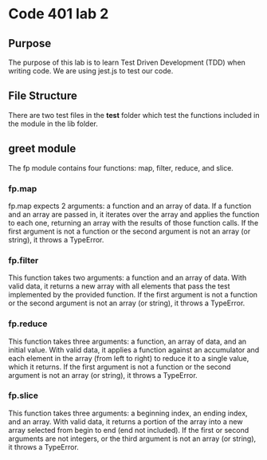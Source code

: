 # Code 401 lab 2

## Purpose
The purpose of this lab is to learn Test Driven Development (TDD) when writing code.  We are using jest.js to test our code.

## File Structure
There are two test files in the __test__ folder which test the functions included in the module in the lib folder.

## greet module
The fp module contains four functions: map, filter, reduce, and slice.  

### fp.map
fp.map expects 2 arguments: a function and an array of data. If a function and an array are passed in, it iterates over the array and applies the function to each one, returning an array with the results of those function calls.  If the first argument is not a function or the second argument is not an array (or string), it throws a TypeError.

### fp.filter
This function takes two arguments: a function and an array of data.  With valid data, it returns a new array with all elements that pass the test implemented by the provided function.  If the first argument is not a function or the second argument is not an array (or string), it throws a TypeError.

### fp.reduce
This function takes three arguments: a function, an array of data, and an initial value.  With valid data, it applies a function against an accumulator and each element in the array (from left to right) to reduce it to a single value, which it returns. If the first argument is not a function or the second argument is not an array (or string), it throws a TypeError.

### fp.slice
This function takes three arguments: a beginning index, an ending index, and an array.  With valid data, it returns a portion of the array into a new array selected from begin to end (end not included). If the first or second arguments are not integers, or the third argument is not an array (or string), it throws a TypeError.
